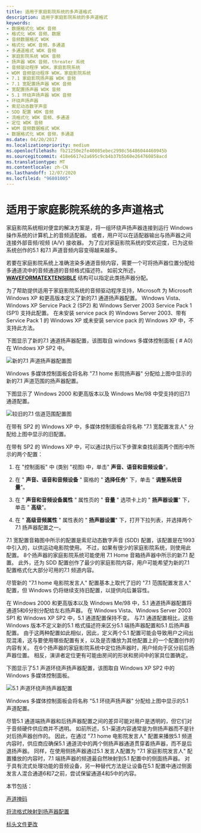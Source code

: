 ```yaml
---
title: 适用于家庭影院系统的多声道格式
description: 适用于家庭影院系统的多声道格式
keywords:
- 数据格式化 WDK 音频
- 格式化 WDK 音频、数据
- 音频数据格式 WDK
- 格式化 WDK 音频，多通道
- 多通道格式 WDK 音频
- 家庭影院系统 WDK 音频
- 扬声器 WDK 音频，threater 系统
- 音频驱动程序 WDK，家庭影院系统
- WDM 音频驱动程序 WDK，家庭影院系统
- 7.1 家庭影院扬声器 WDK 音频
- 7.1 宽配置扬声器 WDK 音频
- 宽配置扬声器 WDK 音频
- 5.1 环绕声扬声器 WDK 音频
- 环绕声扬声器
- 索尼动态数字声音
- SDD 配置 WDK 音频
- 流格式化 WDK 音频、多通道
- 定位 WDK 音频
- WDM 音频数据格式 WDK
- 数据格式化 WDK 音频，多通道
ms.date: 04/20/2017
ms.localizationpriority: medium
ms.openlocfilehash: fb21250e2fe40085ebec2998c56486044460945b
ms.sourcegitcommit: 418e6617e2a695c9cb4b37b5b60e264760858acd
ms.translationtype: MT
ms.contentlocale: zh-CN
ms.lasthandoff: 12/07/2020
ms.locfileid: "96801005"
---
```

# <a name="multichannel-formats-for-home-theater-systems"></a>适用于家庭影院系统的多声道格式


家庭影院系统相对便宜的解决方案是，将一组环绕声扬声器连接到运行 Windows 操作系统的计算机上的音频适配器。 或者，用户可以在适配器输出与扬声器之间连接外部音频/视频 (A/V) 接收器。 为了应对家庭影院系统的受欢迎度，已为这些系统创作的5.1 和7.1 声道音频内容变得越来越多。

若要在家庭影院系统上准确渲染多通道音频内容，需要一个可将扬声器位置分配给多通道流中的音频通道的音频格式描述符。 如前文所述， [**WAVEFORMATEXTENSIBLE**](/windows-hardware/drivers/ddi/ksmedia/ns-ksmedia-waveformatextensible) 结构可以指定此类扬声器分配。

为了帮助提供适用于家庭影院系统的音频驱动程序支持，Microsoft 为 Microsoft Windows XP 和更高版本定义了新的7.1 通道扬声器配置。 Windows Vista、Windows XP Service Pack 2 (SP2) 和 Windows Server 2003 Service Pack 1 (SP1) 支持此配置。 在未安装 service pack 的 Windows Server 2003、带有 Service Pack 1 的 Windows XP 或未安装 service pack 的 Windows XP 中，不支持此方法。

下图显示了新的7.1 通道扬声器配置，该图取自 windows 多媒体控制面板 ( # A0) 在 Windows XP SP2 中。

![新的7.1 声道扬声器配置图 ](images/spkrcfg1new.gif)

Windows 多媒体控制面板会将名称 "7.1 home 影院扬声器" 分配给上图中显示的新的7.1 声道范围的扬声器配置。

下图显示了 Windows 2000 和更高版本以及 Windows Me/98 中受支持的旧7.1 通道配置。

![较旧的7.1 信道范围配置图](images/spkrcfg1old.gif)

在带有 SP2 的 Windows XP 中，多媒体控制面板会将名称 "7.1 宽配置发言人" 分配给上图中显示的旧配置。

在带有 SP2 的 Windows XP 中，可以通过执行以下步骤来查找前面两个图形中所示的两个配置：

1.  在 "控制面板" 中 (类别 "视图) 中，单击" **声音、语音和音频设备**"。

2.  在 " **声音、语音和音频设备** " 窗格的 " **选择任务**" 下，单击 " **调整系统音量**"。

3.  在 " **声音和音频设备属性** " 属性页的 " **音量** " 选项卡上的 " **扬声器设置**" 下，单击 " **高级**"。

4.  在 " **高级音频属性** " 属性表的 " **扬声器设置**" 下，打开下拉列表，并选择两个7.1 扬声器配置之一。

7.1 宽配置音箱图中所示的配置是索尼动态数字声音 (SDD) 配置，该配置是在1993中引入的，以供运动电影院使用。 不过，如果有很少的家庭影院系统，则使用此配置。 8个扬声器的家庭影院系统可能使用 7.1 Home 音箱扬声器中所示的新7.1 配置。 此外，还为 SDD 配置创作了最少的家庭影院内容，用户可能希望为新的7.1 配置格式化大部分可用的7.1 频道内容。

尽管新的 "7.1 home 电影院发言人" 配置基本上取代了旧的 "7.1 范围配置发言人" 配置，但 Windows 仍将继续支持旧配置，以提供向后兼容性。

在 Windows 2000 和更高版本以及 Windows Me/98 中，5.1 通道扬声器配置将通道5和6分别分配给左右扬声器。 在 Windows Vista、Windows Server 2003 SP1 和 Windows XP SP2 中，5.1 通道配置保持不变。 与7.1 通道配置相比，这些 Windows 版本不定义新的5.1 格式描述符来区分5.1 端扬声器配置和5.1 后扬声器配置。 由于这两种配置如此相似，因此，定义两个5.1 配置可能会导致用户之间出现混淆，这与要使用哪些配置有关，以及是否播放为其他配置上的一个配置创作的内容有关。 在6个扬声器的家庭影院系统中定位扬声器时，用户倾向于区分前后扬声器位置。 相反，演讲者定位更有可能由房间的形状和房间中的家具位置确定。

下图显示了5.1 声道环绕声扬声器配置，该图取自 Windows XP SP2 中的 Windows 多媒体控制面板。

![5.1 声道环绕声扬声器配置 ](images/spkrcfg2.gif)

Windows 多媒体控制面板会将名称 "5.1 环绕声扬声器" 分配给上图中显示的5.1 声道配置。

尽管5.1 通道端扬声器和后扬声器配置之间的差异可能对用户是透明的，但它们对于音频硬件供应商并不透明。 如前所述，5.1-渠道内容通常是为侧扬声器而不是针对后扬声器创作的。 因此，在通过 "7.1 home 电影院发言人" 配置来播放5.1 频道内容时，供应商应确保5.1 通道流中的两个侧扬声器通道贯穿着扬声器，而不是后退扬声器。 同样，在使用侧扬声器通过5.1 发言人配置为 "7.1 家庭影院发言人" 配置播放的内容时，7.1 端扬声器的频道最自然映射到5.1 配置中的侧面扬声器。 对于具有流式处理功能的音频设备，另一种替代方法是让设备在5.1 配置中通过侧面发言人混合通道6和7之前，尝试保留通道4和5中的内容。

本节包括：

[声道掩码](channel-mask.md)

[将流格式映射到扬声器配置](mapping-stream-formats-to-speaker-configurations.md)

[标头文件更改](header-file-changes.md)

 

